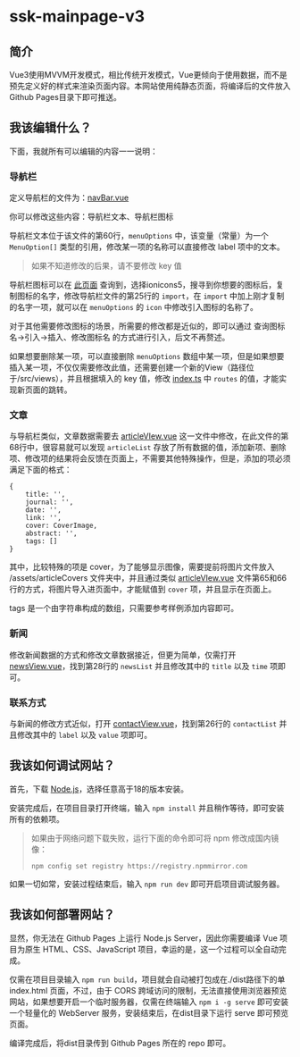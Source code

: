 # ssk-mainpage-v3

## 简介

Vue3使用MVVM开发模式，相比传统开发模式，Vue更倾向于使用数据，而不是预先定义好的样式来渲染页面内容。本网站使用纯静态页面，将编译后的文件放入Github Pages目录下即可推送。

## 我该编辑什么？

下面，我就所有可以编辑的内容一一说明：

### 导航栏

定义导航栏的文件为：[navBar.vue](./src/components/navBar.vue "navBar")

你可以修改这些内容：导航栏文本、导航栏图标

导航栏文本位于该文件的第60行，`menuOptions` 中，该变量（常量）为一个 `MenuOption[]` 类型的引用，修改某一项的名称可以直接修改 label 项中的文本。

> 如果不知道修改的后果，请不要修改 key 值

导航栏图标可以在 [此页面](https://www.xicons.org/ "xicons") 查询到，选择ionicons5，搜寻到你想要的图标后，复制图标的名字，修改导航栏文件的第25行的 `import`，在 `import` 中加上刚才复制的名字一项，就可以在 `menuOptions` 的 `icon` 中修改引入图标的名称了。

对于其他需要修改图标的场景，所需要的修改都是近似的，即可以通过 查询图标名->引入->插入、修改图标名 的方式进行引入，后文不再赘述。

如果想要删除某一项，可以直接删除 `menuOptions` 数组中某一项，但是如果想要插入某一项，不仅仅需要修改此值，还需要创建一个新的View（路径位于/src/views），并且根据填入的 key 值，修改 [index.ts](./src/router/index.ts) 中 `routes` 的值，才能实现新页面的跳转。

### 文章

与导航栏类似，文章数据需要去 [articleVIew.vue](./src/views/articleView.vue) 这一文件中修改，在此文件的第68行中，很容易就可以发现 `articleList` 存放了所有数据的值，添加新项、删除项、修改项的结果将会反馈在页面上，不需要其他特殊操作，但是，添加的项必须满足下面的格式：

```
{
    title: '',
    journal: '',
    date: '',
    link: '',
    cover: CoverImage,
    abstract: '',
    tags: []
}
```

其中，比较特殊的项是 cover，为了能够显示图像，需要提前将图片文件放入 /assets/articleCovers 文件夹中，并且通过类似 [articleVIew.vue](./src/views/articleView.vue) 文件第65和66行的方式，将图片导入进页面中，才能赋值到 `cover` 项，并且显示在页面上。

tags 是一个由字符串构成的数组，只需要参考样例添加内容即可。

### 新闻

修改新闻数据的方式和修改文章数据接近，但更为简单，仅需打开 [newsView.vue](./src/views/newsView.vue)，找到第28行的 `newsList` 并且修改其中的 `title` 以及 `time` 项即可。

### 联系方式

与新闻的修改方式近似，打开 [contactView.vue](./src/views/contactView.vue)，找到第26行的 `contactList` 并且修改其中的 `label` 以及 `value` 项即可。

## 我该如何调试网站？

首先，下载 [Node.js](https://nodejs.org/)，选择任意高于18的版本安装。

安装完成后，在项目目录打开终端，输入 `npm install` 并且稍作等待，即可安装所有的依赖项。

> 如果由于网络问题下载失败，运行下面的命令即可将 npm 修改成国内镜像：
>
> `npm config set registry https://registry.npmmirror.com`

如果一切如常，安装过程结束后，输入 `npm run dev` 即可开启项目调试服务器。

## 我该如何部署网站？

显然，你无法在 Github Pages 上运行 Node.js Server，因此你需要编译 Vue 项目为原生 HTML、CSS、JavaScript 项目，幸运的是，这一个过程可以全自动完成。

仅需在项目目录输入 `npm run build`，项目就会自动被打包成在./dist路径下的单 index.html 页面，不过，由于 CORS 跨域访问的限制，无法直接使用浏览器预览网站，如果想要开启一个临时服务器，仅需在终端输入 `npm i -g serve` 即可安装一个轻量化的 WebServer 服务，安装结束后，在dist目录下运行 serve 即可预览页面。

编译完成后，将dist目录传到 Github Pages 所在的 repo 即可。
